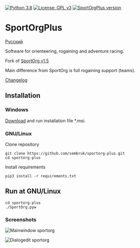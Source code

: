 [![Python 3.8](https://img.shields.io/badge/python-v3.8-blue.svg?logo=pythonlang)](https://www.python.org/downloads/)
[![License: GPL v3](https://img.shields.io/badge/license-GPLv3-blue.svg)](/LICENSE)
[![SportOrgPlus version](https://img.shields.io/github/v/release/sembruk/sportorg-plus)](https://github.com/sembruk/sportorg-plus/releases/latest)

# SportOrgPlus

[Русский](/README.md)

Software for orienteering, rogaining and adventure racing.

Fork of [SportOrg v1.5](https://github.com/sportorg/pysport)

Main difference from SportOrg is full rogaining support (teams).

[Changelog](/changelog.en.md)

## Installation

###  Windows

[Download](https://github.com/sembruk/sportorg-plus/releases/latest) and run installation file \*.msi.

### GNU/Linux

Clone repository

```commandline
git clone https://github.com/sembruk/sportorg-plus.git
cd sportorg-plus
```

Install requirements

```commandline
pip3 install -r requirements.txt
```

## Run at GNU/Linux

```commandline
cd sportorg-plus
./SportOrg.pyw
```

### Screenshots

![Mainwindow sportorg](img/mainwindow.png)

![Dialogedit sportorg](img/dialogedit.png)


